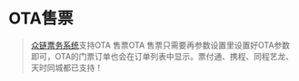# OTA售票

> [众链票务系统](https://www.zl771.cn)支持OTA 售票OTA 售票只需要再参数设置里设置好OTA参数即可，OTA的门票订单也会在订单列表中显示。票付通、携程、同程艺龙、天时同城都已支持！

